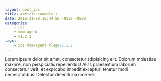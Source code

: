 ```yaml
---
layout: post_ios
title: Article example 1
date: 2016-11-28 10:44:50 -0500 -0500
categories: 
    - ios
    - mdm-agent
    - v1.2.1
tags:
    - ios mdm-agent Plug#v1.2.1
---
```

Lorem ipsum dolor sit amet, consectetur adipisicing elit. Dolorum molestiae maxime, non perspiciatis repellendus! Alias praesentium laborum consectetur velit, et explicabo impedit excepturi tenetur modi necessitatibus! Delectus deleniti maxime vel.
